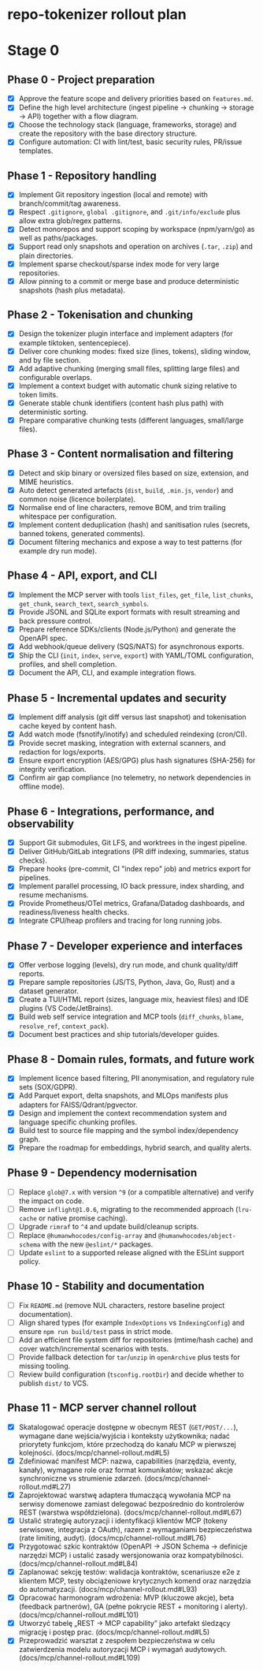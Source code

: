 # repo-tokenizer rollout plan

# Stage 0

## Phase 0 - Project preparation
- [x] Approve the feature scope and delivery priorities based on `features.md`.
- [x] Define the high level architecture (ingest pipeline -> chunking -> storage -> API) together with a flow diagram.
- [x] Choose the technology stack (language, frameworks, storage) and create the repository with the base directory structure.
- [x] Configure automation: CI with lint/test, basic security rules, PR/issue templates.

## Phase 1 - Repository handling
- [x] Implement Git repository ingestion (local and remote) with branch/commit/tag awareness.
- [x] Respect `.gitignore`, `global .gitignore`, and `.git/info/exclude` plus allow extra glob/regex patterns.
- [x] Detect monorepos and support scoping by workspace (npm/yarn/go) as well as paths/packages.
- [x] Support read only snapshots and operation on archives (`.tar`, `.zip`) and plain directories.
- [x] Implement sparse checkout/sparse index mode for very large repositories.
- [x] Allow pinning to a commit or merge base and produce deterministic snapshots (hash plus metadata).

## Phase 2 - Tokenisation and chunking
- [x] Design the tokenizer plugin interface and implement adapters (for example tiktoken, sentencepiece).
- [x] Deliver core chunking modes: fixed size (lines, tokens), sliding window, and by file section.
- [x] Add adaptive chunking (merging small files, splitting large files) and configurable overlaps.
- [x] Implement a context budget with automatic chunk sizing relative to token limits.
- [x] Generate stable chunk identifiers (content hash plus path) with deterministic sorting.
- [x] Prepare comparative chunking tests (different languages, small/large files).

## Phase 3 - Content normalisation and filtering
- [x] Detect and skip binary or oversized files based on size, extension, and MIME heuristics.
- [x] Auto detect generated artefacts (`dist`, `build`, `.min.js`, `vendor`) and common noise (licence boilerplate).
- [x] Normalise end of line characters, remove BOM, and trim trailing whitespace per configuration.
- [x] Implement content deduplication (hash) and sanitisation rules (secrets, banned tokens, generated comments).
- [x] Document filtering mechanics and expose a way to test patterns (for example dry run mode).

## Phase 4 - API, export, and CLI
- [x] Implement the MCP server with tools `list_files`, `get_file`, `list_chunks`, `get_chunk`, `search_text`, `search_symbols`.
- [x] Provide JSONL and SQLite export formats with result streaming and back pressure control.
- [x] Prepare reference SDKs/clients (Node.js/Python) and generate the OpenAPI spec.
- [x] Add webhook/queue delivery (SQS/NATS) for asynchronous exports.
- [x] Ship the CLI (`init`, `index`, `serve`, `export`) with YAML/TOML configuration, profiles, and shell completion.
- [x] Document the API, CLI, and example integration flows.

## Phase 5 - Incremental updates and security
- [x] Implement diff analysis (git diff versus last snapshot) and tokenisation cache keyed by content hash.
- [x] Add watch mode (fsnotify/inotify) and scheduled reindexing (cron/CI).
- [x] Provide secret masking, integration with external scanners, and redaction for logs/exports.
- [x] Ensure export encryption (AES/GPG) plus hash signatures (SHA-256) for integrity verification.
- [x] Confirm air gap compliance (no telemetry, no network dependencies in offline mode).

## Phase 6 - Integrations, performance, and observability
- [x] Support Git submodules, Git LFS, and worktrees in the ingest pipeline.
- [x] Deliver GitHub/GitLab integrations (PR diff indexing, summaries, status checks).
- [x] Prepare hooks (pre-commit, CI "index repo" job) and metrics export for pipelines.
- [x] Implement parallel processing, IO back pressure, index sharding, and resume mechanisms.
- [x] Provide Prometheus/OTel metrics, Grafana/Datadog dashboards, and readiness/liveness health checks.
- [x] Integrate CPU/heap profilers and tracing for long running jobs.

## Phase 7 - Developer experience and interfaces
- [x] Offer verbose logging (levels), dry run mode, and chunk quality/diff reports.
- [x] Prepare sample repositories (JS/TS, Python, Java, Go, Rust) and a dataset generator.
- [x] Create a TUI/HTML report (sizes, language mix, heaviest files) and IDE plugins (VS Code/JetBrains).
- [x] Build web self service integration and MCP tools (`diff_chunks`, `blame`, `resolve_ref`, `context_pack`).
- [x] Document best practices and ship tutorials/developer guides.

## Phase 8 - Domain rules, formats, and future work
- [x] Implement licence based filtering, PII anonymisation, and regulatory rule sets (SOX/GDPR).
- [x] Add Parquet export, delta snapshots, and MLOps manifests plus adapters for FAISS/Qdrant/pgvector.
- [x] Design and implement the context recommendation system and language specific chunking profiles.
- [x] Build test to source file mapping and the symbol index/dependency graph.
- [x] Prepare the roadmap for embeddings, hybrid search, and quality alerts.

## Phase 9 - Dependency modernisation
- [ ] Replace `glob@7.x` with version `^9` (or a compatible alternative) and verify the impact on code.
- [ ] Remove `inflight@1.0.6`, migrating to the recommended approach (`lru-cache` or native promise caching).
- [ ] Upgrade `rimraf` to `^4` and update build/cleanup scripts.
- [ ] Replace `@humanwhocodes/config-array` and `@humanwhocodes/object-schema` with the new `@eslint/*` packages.
- [ ] Update `eslint` to a supported release aligned with the ESLint support policy.

## Phase 10 - Stability and documentation
- [ ] Fix `README.md` (remove NUL characters, restore baseline project documentation).
- [ ] Align shared types (for example `IndexOptions` vs `IndexingConfig`) and ensure `npm run build/test` pass in strict mode.
- [ ] Add an efficient file system diff for repositories (mtime/hash cache) and cover watch/incremental scenarios with tests.
- [ ] Provide fallback detection for `tar`/`unzip` in `openArchive` plus tests for missing tooling.
- [ ] Review build configuration (`tsconfig.rootDir`) and decide whether to publish `dist/` to VCS.

## Phase 11 - MCP server channel rollout
- [x] Skatalogować operacje dostępne w obecnym REST (`GET/POST/...`), wymagane dane wejścia/wyjścia i konteksty użytkownika; nadać priorytety funkcjom, które przechodzą do kanału MCP w pierwszej kolejności. (docs/mcp/channel-rollout.md#L5)
- [x] Zdefiniować manifest MCP: nazwa, capabilities (narzędzia, eventy, kanały), wymagane role oraz format komunikatów; wskazać akcje synchroniczne vs strumienie zdarzeń. (docs/mcp/channel-rollout.md#L27)
- [x] Zaprojektować warstwę adaptera tłumaczącą wywołania MCP na serwisy domenowe zamiast delegować bezpośrednio do kontrolerów REST (warstwa współdzielona). (docs/mcp/channel-rollout.md#L67)
- [x] Ustalić strategię autoryzacji i identyfikacji klientów MCP (tokeny serwisowe, integracja z OAuth), razem z wymaganiami bezpieczeństwa (rate limiting, audyt). (docs/mcp/channel-rollout.md#L76)
- [x] Przygotować szkic kontraktów (OpenAPI → JSON Schema → definicje narzędzi MCP) i ustalić zasady wersjonowania oraz kompatybilności. (docs/mcp/channel-rollout.md#L84)
- [x] Zaplanować sekcję testów: walidacja kontraktów, scenariusze e2e z klientem MCP, testy obciążeniowe krytycznych komend oraz narzędzia do automatyzacji. (docs/mcp/channel-rollout.md#L93)
- [x] Opracować harmonogram wdrożenia: MVP (kluczowe akcje), beta (feedback partnerów), GA (pełne pokrycie REST + monitoring i alerty). (docs/mcp/channel-rollout.md#L101)
- [x] Utworzyć tabelę „REST → MCP capability” jako artefakt śledzący migrację i postęp prac. (docs/mcp/channel-rollout.md#L5)
- [x] Przeprowadzić warsztat z zespołem bezpieczeństwa w celu zatwierdzenia modelu autoryzacji MCP i wymagań audytowych. (docs/mcp/channel-rollout.md#L109)

